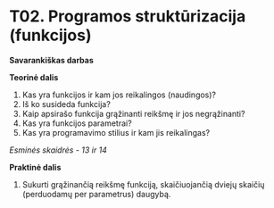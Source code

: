 T02. Programos struktūrizacija (funkcijos)
==========================================

**Savarankiškas darbas**

**Teorinė dalis**
1. Kas yra funkcijos ir kam jos reikalingos (naudingos)?
2. Iš ko susideda funkcija?
3. Kaip apsirašo funkcija grąžinanti reikšmę ir jos negrąžinanti?
4. Kas yra funkcijos parametrai?
5. Kas yra programavimo stilius ir kam jis reikalingas?

*Esminės skaidrės - 13 ir 14*

**Praktinė dalis**
1. Sukurti grąžinančią reikšmę funkciją, skaičiuojančią dviejų skaičių (perduodamų per parametrus) daugybą.
